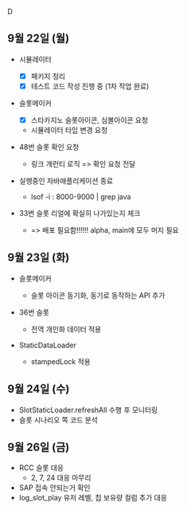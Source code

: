 D
## 9월 22일 (월)

- 시뮬레이터
	- [x] 패키지 정리
	- [x] 테스트 코드 작성 진행 중 (1차 작업 완료)

- 슬롯메이커
	- [x] 스타카지노 슬롯아이콘, 심볼아이콘 요청
	- 시뮬레이터 타입 변경 요청

- 48번 슬롯 확인 요청
	- 링크 개런티 로직 => 확인 요청 전달

- 실행중인 자바애플리케이션 종료
	- lsof -i : 8000-9000 | grep java

- 33번 슬롯 리얼에 확실히 나가있는지 체크
	- => 배포 필요함!!!!!! alpha, main에 모두 머지 필요

## 9월 23일 (화)

- 슬롯메이커
	- 슬롯 아이콘 동기화, 동기로 동작하는 API 추가
- 36번 슬롯
	- 전역 개인화 데이터 적용


- StaticDataLoader
	- stampedLock 적용

## 9월 24일 (수)

- SlotStaticLoader.refreshAll 수행 후 모니터링
- 슬롯 시나리오 쪽 코드 분석

## 9월 26일 (금)

- RCC 슬롯 대응
	- 2, 7, 24 대응 마무리
- SAP 접속 안되는거 확인
- log_slot_play 유저 레벨, 칩 보유량 컬럼 추가 대응